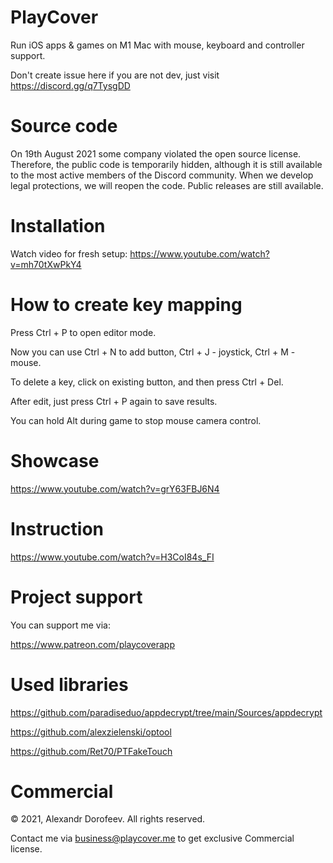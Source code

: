 # PlayCover
Run iOS apps & games on M1 Mac with mouse, keyboard and controller support.

Don't create issue here if you are not dev, just visit https://discord.gg/q7TysgDD

# Source code

On 19th August 2021 some company violated the open source license. Therefore, the public code is temporarily hidden, although it is still available to the most active members of the Discord community. When we develop legal protections, we will reopen the code. Public releases are still available.

# Installation

Watch video for fresh setup: https://www.youtube.com/watch?v=mh70tXwPkY4

# How to create key mapping

Press Ctrl + P to open editor mode.

Now you can use Ctrl + N to add button, Ctrl + J - joystick, Ctrl + M - mouse.

To delete a key, click on existing button, and then press Ctrl + Del.

After edit, just press Ctrl + P again to save results.

You can hold Alt during game to stop mouse camera control.

# Showcase

https://www.youtube.com/watch?v=grY63FBJ6N4

# Instruction

https://www.youtube.com/watch?v=H3CoI84s_FI

# Project support

You can support me via:

https://www.patreon.com/playcoverapp

# Used libraries

https://github.com/paradiseduo/appdecrypt/tree/main/Sources/appdecrypt

https://github.com/alexzielenski/optool

https://github.com/Ret70/PTFakeTouch

# Commercial

© 2021, Alexandr Dorofeev. All rights reserved.

Contact me via business@playcover.me to get exclusive Commercial license.

